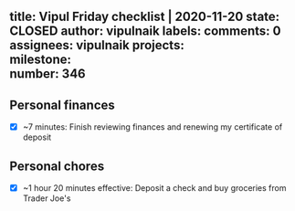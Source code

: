 title:	Vipul Friday checklist | 2020-11-20
state:	CLOSED
author:	vipulnaik
labels:	
comments:	0
assignees:	vipulnaik
projects:	
milestone:	
number:	346
--
## Personal finances

- [x] ~7 minutes: Finish reviewing finances and renewing my certificate of deposit

## Personal chores

- [x] ~1 hour 20 minutes effective: Deposit a check and buy groceries from Trader Joe's 
